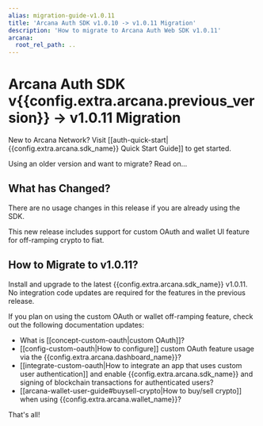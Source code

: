 ```yaml
---
alias: migration-guide-v1.0.11
title: 'Arcana Auth SDK v1.0.10 -> v1.0.11 Migration'
description: 'How to migrate to Arcana Auth Web SDK v1.0.11'
arcana:
  root_rel_path: ..
---
```


# Arcana Auth SDK v{{config.extra.arcana.previous_version}} -> v1.0.11 Migration

New to Arcana Network? Visit [[auth-quick-start|{{config.extra.arcana.sdk_name}} Quick Start Guide]] to get started. 

Using an older version and want to migrate? Read on...

## What has Changed?

There are no usage changes in this release if you are already using the SDK. 

This new release includes support for custom OAuth and wallet UI feature for off-ramping crypto to fiat.

## How to Migrate to v1.0.11?

Install and upgrade to the latest {{config.extra.arcana.sdk_name}} v1.0.11. No integration code updates are required for the features in the previous release.  

If you plan on using the custom OAuth or wallet off-ramping feature, check out the following documentation updates:

* What is [[concept-custom-oauth|custom OAuth]]?
* [[config-custom-oauth|How to configure]] custom OAuth feature usage via the {{config.extra.arcana.dashboard_name}}?
* [[integrate-custom-oauth|How to integrate an app that uses custom user authentication]] and enable {{config.extra.arcana.sdk_name}} and signing of blockchain transactions for authenticated users?
* [[arcana-wallet-user-guide#buysell-crypto|How to buy/sell crypto]] when using {{config.extra.arcana.wallet_name}}? 

That's all!